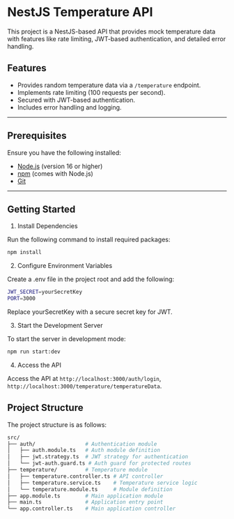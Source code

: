 # NestJS Temperature API

This project is a NestJS-based API that provides mock temperature data with features like rate limiting, JWT-based authentication, and detailed error handling.

## Features

- Provides random temperature data via a `/temperature` endpoint.
- Implements rate limiting (100 requests per second).
- Secured with JWT-based authentication.
- Includes error handling and logging.

---

## Prerequisites

Ensure you have the following installed:

- [Node.js](https://nodejs.org/) (version 16 or higher)
- [npm](https://www.npmjs.com/) (comes with Node.js)
- [Git](https://git-scm.com/)

---

## Getting Started

1.  Install Dependencies

Run the following command to install required packages:

```bash
npm install
```

2. Configure Environment Variables

Create a .env file in the project root and add the following:

```bash
JWT_SECRET=yourSecretKey
PORT=3000
```

Replace yourSecretKey with a secure secret key for JWT.

3. Start the Development Server

To start the server in development mode:

```bash
npm run start:dev
```

4. Access the API

Access the API at
`http://localhost:3000/auth/login`,
`http://localhost:3000/temperature/temperatureData`.

## Project Structure

The project structure is as follows:

```bash
src/
├── auth/                # Authentication module
│   ├── auth.module.ts   # Auth module definition
│   ├── jwt.strategy.ts  # JWT strategy for authentication
│   └── jwt-auth.guard.ts # Auth guard for protected routes
├── temperature/         # Temperature module
│   ├── temperature.controller.ts # API controller
│   ├── temperature.service.ts    # Temperature service logic
│   └── temperature.module.ts     # Module definition
├── app.module.ts        # Main application module
├── main.ts              # Application entry point
└── app.controller.ts    # Main application controller
```
